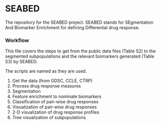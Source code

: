 # SEABED
The repository for the SEABED project. SEABED stands for SEgmentation And Biomarker Enrichment for defining Differential drug response.

### Workflow

This file covers the steps to get from the public data files (Table S2) to the segmented subpopulations and the relevant biomarkers generated (Table S3) by SEABED.

The scripts are named as they are used.

1. Get the data (from GDSC, CCLE, CTRP)
2. Process drug response measures  
3. Segmentation
4. Feature enrichment to nominate biomarkers
5. Classification of pair-wise drug responses
6. Visualization of pair-wise drug responses
7. 2-D visualization of drug response profiles
8. Tree visualization of subpopulations
